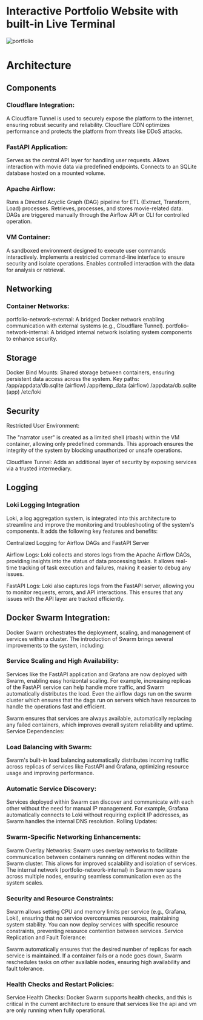 # Interactive Portfolio Website with built-in Live Terminal
![portfolio](https://github.com/user-attachments/assets/8a41a2ae-5e8e-48b7-a7fb-47ae9e1a528b)


# Architecture



## Components


### Cloudflare Integration:

A Cloudflare Tunnel is used to securely expose the platform to the internet, ensuring robust security and reliability.
Cloudflare CDN optimizes performance and protects the platform from threats like DDoS attacks.


### FastAPI Application:

Serves as the central API layer for handling user requests.
Allows interaction with movie data via predefined endpoints.
Connects to an SQLite database hosted on a mounted volume.


### Apache Airflow:

Runs a Directed Acyclic Graph (DAG) pipeline for ETL (Extract, Transform, Load) processes.
Retrieves, processes, and stores movie-related data.
DAGs are triggered manually through the Airflow API or CLI for controlled operation.


### VM Container:

A sandboxed environment designed to execute user commands interactively.
Implements a restricted command-line interface to ensure security and isolate operations.
Enables controlled interaction with the data for analysis or retrieval.



## Networking
### Container Networks:
portfolio-network-external: A bridged Docker network enabling communication with external systems (e.g., Cloudflare Tunnel).
portfolio-network-internal: A bridged internal network isolating system components to enhance security.


## Storage
Docker Bind Mounts:
Shared storage between containers, ensuring persistent data access across the system.
Key paths:
/app/appdata/db.sqlite (airflow)
/app/temp_data (airflow)
/appdata/db.sqlite (app)
/etc/loki

## Security
Restricted User Environment:

The "narrator user" is created as a limited shell (rbash) within the VM container, allowing only predefined commands.
This approach ensures the integrity of the system by blocking unauthorized or unsafe operations.

Cloudflare Tunnel:
Adds an additional layer of security by exposing services via a trusted intermediary.


## Logging

### Loki Logging Integration
Loki, a log aggregation system, is integrated into this architecture to streamline and improve the monitoring and troubleshooting of the system's components. It adds the following key features and benefits:

Centralized Logging for Airflow DAGs and FastAPI Server

Airflow Logs: Loki collects and stores logs from the Apache Airflow DAGs, providing insights into the status of data processing 
tasks. It allows real-time tracking of task execution and failures, making it easier to debug any issues.


FastAPI Logs: Loki also captures logs from the FastAPI server, allowing you to monitor requests, errors, and API interactions. This ensures that any issues with the API layer are tracked efficiently.



## Docker Swarm Integration:

Docker Swarm orchestrates the deployment, scaling, and management of services within a cluster. The introduction of Swarm brings several improvements to the system, including:

### Service Scaling and High Availability:

Services like the FastAPI application and Grafana are now deployed with Swarm, enabling easy horizontal scaling. For example, increasing replicas of the FastAPI service can help handle more traffic, and Swarm automatically distributes the load. Even the airflow dags run on the swarm cluster which ensures that the dags run on servers which have resources to handle the operations fast and efficient.

Swarm ensures that services are always available, automatically replacing any failed containers, which improves overall system reliability and uptime.
Service Dependencies:

### Load Balancing with Swarm:

Swarm's built-in load balancing automatically distributes incoming traffic across replicas of services like FastAPI and Grafana, optimizing resource usage and improving performance.


### Automatic Service Discovery:

Services deployed within Swarm can discover and communicate with each other without the need for manual IP management. For example, Grafana automatically connects to Loki without requiring explicit IP addresses, as Swarm handles the internal DNS resolution.
Rolling Updates:

### Swarm-Specific Networking Enhancements:
Swarm Overlay Networks:
Swarm uses overlay networks to facilitate communication between containers running on different nodes within the Swarm cluster. This allows for improved scalability and isolation of services.
The internal network (portfolio-network-internal) in Swarm now spans across multiple nodes, ensuring seamless communication even as the system scales.


### Security and Resource Constraints:

Swarm allows setting CPU and memory limits per service (e.g., Grafana, Loki), ensuring that no service overconsumes resources, maintaining system stability.
You can now deploy services with specific resource constraints, preventing resource contention between services.
Service Replication and Fault Tolerance:

Swarm automatically ensures that the desired number of replicas for each service is maintained. If a container fails or a node goes down, Swarm reschedules tasks on other available nodes, ensuring high availability and fault tolerance.

### Health Checks and Restart Policies:
Service Health Checks:
Docker Swarm supports health checks, and this is critical in the current architecture to ensure that services like the api and vm are only running when fully operational.

